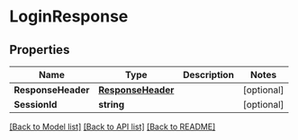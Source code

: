 # LoginResponse

## Properties

Name | Type | Description | Notes
------------ | ------------- | ------------- | -------------
**ResponseHeader** | [**ResponseHeader**](ResponseHeader.md) |  | [optional] 
**SessionId** | **string** |  | [optional] 

[[Back to Model list]](../README.md#documentation-for-models) [[Back to API list]](../README.md#documentation-for-api-endpoints) [[Back to README]](../README.md)


